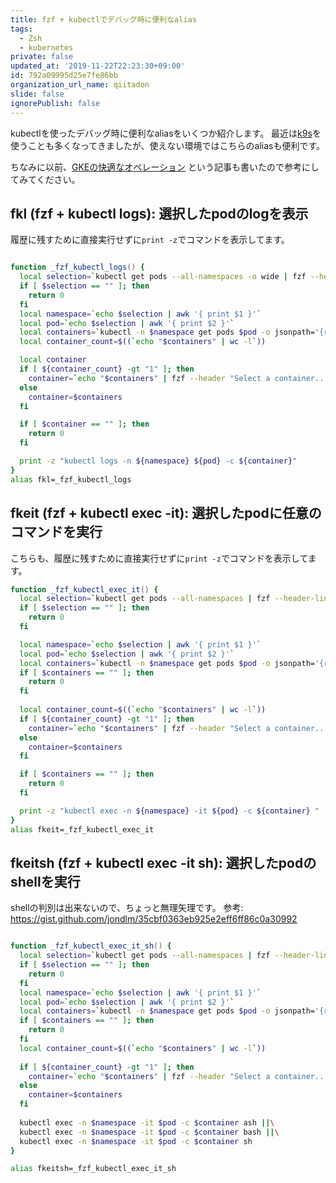 ```yaml
---
title: fzf + kubectlでデバッグ時に便利なalias
tags:
  - Zsh
  - kubernetes
private: false
updated_at: '2019-11-22T22:23:30+09:00'
id: 792a09995d25e7fe86bb
organization_url_name: qiitadon
slide: false
ignorePublish: false
---
```

kubectlを使ったデバッグ時に便利なaliasをいくつか紹介します。
最近は[k9s](https://github.com/derailed/k9s)を使うことも多くなってきましたが、使えない環境ではこちらのaliasも便利です。

ちなみに以前、[GKEの快適なオペレーション](https://qiita.com/kajitack/items/5af6a838bff34724a639) という記事も書いたので参考にしてみてください。

## fkl (fzf + kubectl logs): 選択したpodのlogを表示

履歴に残すために直接実行せずに`print -z`でコマンドを表示してます。

```zsh

function _fzf_kubectl_logs() {
  local selection=`kubectl get pods --all-namespaces -o wide | fzf --header-lines=1 --query="$*" --select-1 -e `
  if [ $selection == "" ]; then
    return 0
  fi
  local namespace=`echo $selection | awk '{ print $1 }'`
  local pod=`echo $selection | awk '{ print $2 }'`
  local containers=`kubectl -n $namespace get pods $pod -o jsonpath='{range .spec.containers[*]}{@.name}{"\n"}{end}'`
  local container_count=$((`echo "$containers" | wc -l`))

  local container
  if [ ${container_count} -gt "1" ]; then
    container=`echo "$containers" | fzf --header "Select a container..."`
  else
    container=$containers
  fi

  if [ $container == "" ]; then
    return 0
  fi

  print -z "kubectl logs -n ${namespace} ${pod} -c ${container}"
}
alias fkl=_fzf_kubectl_logs

```

## fkeit (fzf + kubectl exec -it): 選択したpodに任意のコマンドを実行

こちらも、履歴に残すために直接実行せずに`print -z`でコマンドを表示してます。

```zsh
function _fzf_kubectl_exec_it() {
  local selection=`kubectl get pods --all-namespaces | fzf --header-lines=1 --query="$*" --select-1 -e `
  if [ $selection == "" ]; then
    return 0
  fi

  local namespace=`echo $selection | awk '{ print $1 }'`
  local pod=`echo $selection | awk '{ print $2 }'`
  local containers=`kubectl -n $namespace get pods $pod -o jsonpath='{range .spec.containers[*]}{@.name}{"\n"}{end}'`
  if [ $containers == "" ]; then
    return 0
  fi
  
  local container_count=$((`echo "$containers" | wc -l`))
  if [ ${container_count} -gt "1" ]; then
    container=`echo "$containers" | fzf --header "Select a container..."`
  else
    container=$containers
  fi

  if [ $containers == "" ]; then
    return 0
  fi

  print -z "kubectl exec -n ${namespace} -it ${pod} -c ${container} "
}
alias fkeit=_fzf_kubectl_exec_it
```

## fkeitsh (fzf + kubectl exec -it sh): 選択したpodのshellを実行

shellの判別は出来ないので、ちょっと無理矢理です。
参考: https://gist.github.com/jondlm/35cbf0363eb925e2eff6ff86c0a30992

```zsh

function _fzf_kubectl_exec_it_sh() {
  local selection=`kubectl get pods --all-namespaces | fzf --header-lines=1 --query="$*" --select-1 -e `
  if [ $selection == "" ]; then
    return 0
  fi
  local namespace=`echo $selection | awk '{ print $1 }'`
  local pod=`echo $selection | awk '{ print $2 }'`
  local containers=`kubectl -n $namespace get pods $pod -o jsonpath='{range .spec.containers[*]}{@.name}{"\n"}{end}'`
  if [ $containers == "" ]; then
    return 0
  fi
  local container_count=$((`echo "$containers" | wc -l`))
  
  if [ ${container_count} -gt "1" ]; then
    container=`echo "$containers" | fzf --header "Select a container..."`
  else
    container=$containers
  fi
  
  kubectl exec -n $namespace -it $pod -c $container ash ||\
  kubectl exec -n $namespace -it $pod -c $container bash ||\
  kubectl exec -n $namespace -it $pod -c $container sh
}

alias fkeitsh=_fzf_kubectl_exec_it_sh
```



